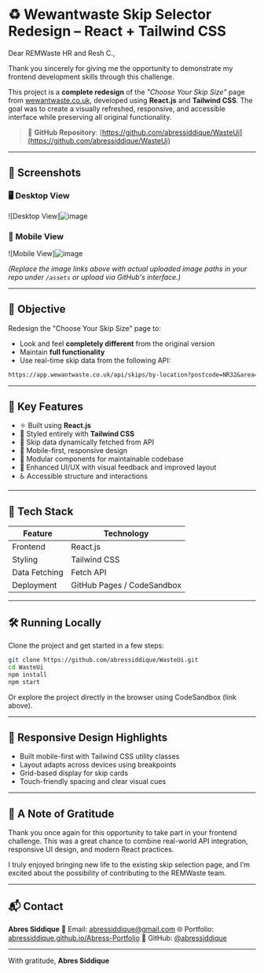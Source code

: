 

# ♻️ Wewantwaste Skip Selector Redesign – React + Tailwind CSS

Dear REMWaste HR and Resh C.,

Thank you sincerely for giving me the opportunity to demonstrate my frontend development skills through this challenge.

This project is a **complete redesign** of the *"Choose Your Skip Size"* page from [wewantwaste.co.uk](https://wewantwaste.co.uk), developed using **React.js** and **Tailwind CSS**. The goal was to create a visually refreshed, responsive, and accessible interface while preserving all original functionality.



> 🔗 **GitHub Repository**: [https://github.com/abressiddique/WasteUi](https://github.com/abressiddique/WasteUi)

---

## 📸 Screenshots

### 🖥️ Desktop View

![Desktop View]![image](https://github.com/user-attachments/assets/5008eba4-1882-4160-886b-21cbab206dfc)


### 📱 Mobile View

![Mobile View]![image](https://github.com/user-attachments/assets/32917181-1c94-41d7-a98e-5391cff35a25)


*(Replace the image links above with actual uploaded image paths in your repo under `/assets` or upload via GitHub's interface.)*

---

## 🎯 Objective

Redesign the "Choose Your Skip Size" page to:

- Look and feel **completely different** from the original version
- Maintain **full functionality**
- Use real-time skip data from the following API:

```txt
https://app.wewantwaste.co.uk/api/skips/by-location?postcode=NR32&area=Lowestoft
````

---

## 🚀 Key Features

* ⚛️ Built using **React.js**
* 🎨 Styled entirely with **Tailwind CSS**
* 📡 Skip data dynamically fetched from API
* 📱 Mobile-first, responsive design
* 🧩 Modular components for maintainable codebase
* 🌈 Enhanced UI/UX with visual feedback and improved layout
* ♿️ Accessible structure and interactions

---

## 🧱 Tech Stack

| Feature       | Technology                 |
| ------------- | -------------------------- |
| Frontend      | React.js                   |
| Styling       | Tailwind CSS               |
| Data Fetching | Fetch API                  |
| Deployment    | GitHub Pages / CodeSandbox |

---

## 🛠️ Running Locally

Clone the project and get started in a few steps:

```bash
git clone https://github.com/abressiddique/WasteUi.git
cd WasteUi
npm install
npm start
```

Or explore the project directly in the browser using CodeSandbox (link above).

---

## 📐 Responsive Design Highlights

* Built mobile-first with Tailwind CSS utility classes
* Layout adapts across devices using breakpoints
* Grid-based display for skip cards
* Touch-friendly spacing and clear visual cues

---

## 🙏 A Note of Gratitude

Thank you once again for this opportunity to take part in your frontend challenge. This was a great chance to combine real-world API integration, responsive UI design, and modern React practices.

I truly enjoyed bringing new life to the existing skip selection page, and I’m excited about the possibility of contributing to the REMWaste team.

---

## 📬 Contact

**Abres Siddique**
📧 Email: [abressiddique@gmail.com](mailto:abressiddique@gmail.com)
🌐 Portfolio: [abressiddique.github.io/Abress-Portfolio](https://abressiddique.github.io/Abress-Portfolio/)
🐙 GitHub: [@abressiddique](https://github.com/abressiddique)

---

With gratitude,
**Abres Siddique**


